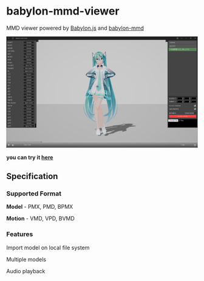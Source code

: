 # babylon-mmd-viewer

MMD viewer powered by [Babylon.js](https://github.com/BabylonJS/Babylon.js) and [babylon-mmd](https://github.com/noname0310/babylon-mmd)

![fig1](./docs/fig1.png)

**you can try it [here](https://noname0310.github.io/babylon-mmd-viewer)**

## Specification

### Supported Format

**Model** -  PMX, PMD, BPMX

**Motion** - VMD, VPD, BVMD

### Features

Import model on local file system

Multiple models

Audio playback
